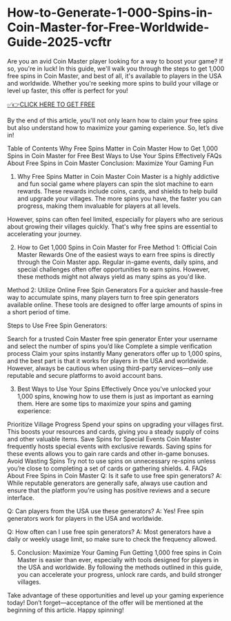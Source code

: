# How-to-Generate-1-000-Spins-in-Coin-Master-for-Free-Worldwide-Guide-2025-vcftr
Are you an avid Coin Master player looking for a way to boost your game? If so, you're in luck! In this guide, we'll walk you through the steps to get 1,000 free spins in Coin Master, and best of all, it's available to players in the USA and worldwide. Whether you're seeking more spins to build your village or level up faster, this offer is perfect for you!

[✅👉CLICK HERE TO GET FREE](https://offertake.xyz/coinmaster/)

By the end of this article, you'll not only learn how to claim your free spins but also understand how to maximize your gaming experience. So, let’s dive in!

Table of Contents
Why Free Spins Matter in Coin Master
How to Get 1,000 Spins in Coin Master for Free
Best Ways to Use Your Spins Effectively
FAQs About Free Spins in Coin Master
Conclusion: Maximize Your Gaming Fun
1. Why Free Spins Matter in Coin Master
Coin Master is a highly addictive and fun social game where players can spin the slot machine to earn rewards. These rewards include coins, cards, and shields to help build and upgrade your villages. The more spins you have, the faster you can progress, making them invaluable for players at all levels.

However, spins can often feel limited, especially for players who are serious about growing their villages quickly. That's why free spins are essential to accelerating your journey.

2. How to Get 1,000 Spins in Coin Master for Free
Method 1: Official Coin Master Rewards
One of the easiest ways to earn free spins is directly through the Coin Master app. Regular in-game events, daily spins, and special challenges often offer opportunities to earn spins. However, these methods might not always yield as many spins as you'd like.

Method 2: Utilize Online Free Spin Generators
For a quicker and hassle-free way to accumulate spins, many players turn to free spin generators available online. These tools are designed to offer large amounts of spins in a short period of time.

Steps to Use Free Spin Generators:

Search for a trusted Coin Master free spin generator
Enter your username and select the number of spins you’d like
Complete a simple verification process
Claim your spins instantly
Many generators offer up to 1,000 spins, and the best part is that it works for players in the USA and worldwide. However, always be cautious when using third-party services—only use reputable and secure platforms to avoid account bans.

3. Best Ways to Use Your Spins Effectively
Once you've unlocked your 1,000 spins, knowing how to use them is just as important as earning them. Here are some tips to maximize your spins and gaming experience:

Prioritize Village Progress
Spend your spins on upgrading your villages first. This boosts your resources and cards, giving you a steady supply of coins and other valuable items.
Save Spins for Special Events
Coin Master frequently hosts special events with exclusive rewards. Saving spins for these events allows you to gain rare cards and other in-game bonuses.
Avoid Wasting Spins
Try not to use spins on unnecessary re-spins unless you’re close to completing a set of cards or gathering shields.
4. FAQs About Free Spins in Coin Master
Q: Is it safe to use free spin generators?
A: While reputable generators are generally safe, always use caution and ensure that the platform you’re using has positive reviews and a secure interface.

Q: Can players from the USA use these generators?
A: Yes! Free spin generators work for players in the USA and worldwide.

Q: How often can I use free spin generators?
A: Most generators have a daily or weekly usage limit, so make sure to check the frequency allowed.

5. Conclusion: Maximize Your Gaming Fun
Getting 1,000 free spins in Coin Master is easier than ever, especially with tools designed for players in the USA and worldwide. By following the methods outlined in this guide, you can accelerate your progress, unlock rare cards, and build stronger villages.

Take advantage of these opportunities and level up your gaming experience today! Don’t forget—acceptance of the offer will be mentioned at the beginning of this article. Happy spinning!
